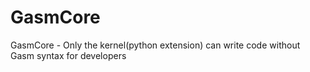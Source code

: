 # GasmCore
GasmCore - Only the kernel(python extension) can write code without Gasm syntax for developers
